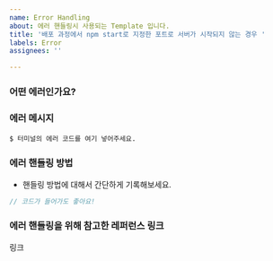 ```yaml
---
name: Error Handling
about: 에러 핸들링시 사용되는 Template 입니다.
title: '배포 과정에서 npm start로 지정한 포트로 서버가 시작되지 않는 경우 '
labels: Error
assignees: ''

---
```


### 어떤 에러인가요?

### 에러 메시지
```shell
$ 터미널의 에러 코드를 여기 넣어주세요.
```

### 에러 핸들링 방법
* 핸들링 방법에 대해서 간단하게 기록해보세요.

```js
// 코드가 들어가도 좋아요!
```

### 에러 핸들링을 위해 참고한 레퍼런스 링크
링크
